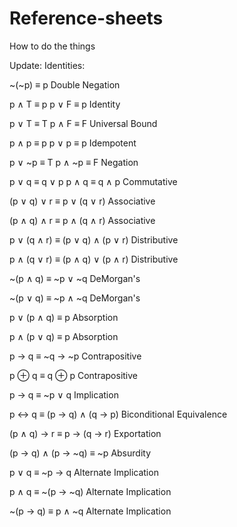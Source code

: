 # Reference-sheets
How to do the things

Update:
Identities:

~(~p) ≡ p
Double Negation

p ∧ T ≡ p   p ∨ F ≡ p
Identity

p ∨ T ≡ T   p ∧ F ≡ F
Universal Bound

p ∧ p ≡ p   p ∨ p ≡ p
Idempotent

p ∨ ~p ≡ T   p ∧ ~p ≡ F
Negation

p ∨ q ≡ q ∨ p   p ∧ q ≡ q ∧ p
Commutative

(p ∨ q) ∨ r ≡ p ∨ (q ∨ r)
Associative

(p ∧ q) ∧ r ≡ p ∧ (q ∧ r)
Associative

p ∨ (q ∧ r) ≡ (p ∨ q) ∧ (p ∨ r)
Distributive

p ∧ (q ∨ r) ≡ (p ∧ q) ∨ (p ∧ r)
Distributive

~(p ∧ q) ≡ ~p ∨ ~q
DeMorgan's

~(p ∨ q) ≡ ~p ∧ ~q
DeMorgan's

p ∨ (p ∧ q) ≡ p
Absorption

p ∧ (p ∨ q) ≡ p
Absorption

p → q ≡ ~q → ~p
Contrapositive

p ⊕ q ≡ q ⊕ p
Contrapositive

p → q ≡ ~p ∨ q
Implication

p ↔ q ≡ (p → q) ∧ (q → p)
Biconditional Equivalence

(p ∧ q) → r ≡ p → (q → r)
Exportation

(p → q) ∧ (p → ~q) ≡ ~p
Absurdity

p ∨ q ≡ ~p → q
Alternate Implication

p ∧ q ≡ ~(p → ~q)
Alternate Implication

~(p → q) ≡ p ∧ ~q
Alternate Implication
